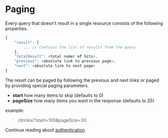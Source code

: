 ﻿Paging
======
Every query that doesn't result in a single resource consists of the following properties.

``` js
{
	"result": [
		... // Contains the list of results from the query
	],
	"totalResult": <total numer of hits>,
	"previous": <absolute link to previous page>,
	"next": <absolute link to next page>
}
```

The result can be paged by following the previous and next links or paged by providing special paging parameters.

- **start** how many items to skip (defaults to 0)
- **pageSize** how many items you want in the response (defaults to 25)

example:

> /drinks/?start=100&pageSize=30



Continue reading about [authentication](/drinks-api/docs/v1/getting-started/authentication)